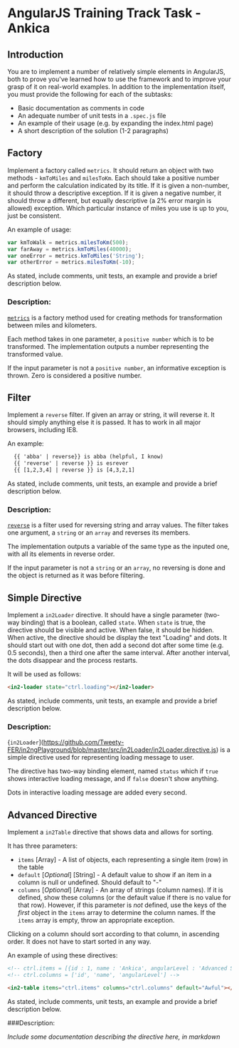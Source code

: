 # AngularJS Training Track Task - Ankica

## Introduction

You are to implement a number of relatively simple elements in AngularJS, both to prove you've learned how to use the framework and to improve your grasp of it on real-world examples. In addition to the implementation itself, you must provide the following for each of the subtasks:

  - Basic documentation as comments in code
  - An adequate number of unit tests in a `.spec.js` file
  - An example of their usage (e.g. by expanding the index.html page)
  - A short description of the solution (1-2 paragraphs)

## Factory

Implement a factory called `metrics`. It should return an object with two methods - `kmToMiles` and `milesToKm`. Each should take a positive number and perform the calculation indicated by its title. If it is given a non-number, it should throw a descriptive exception. If it is given a negative number, it should throw a different, but equally descriptive (a 2% error margin is allowed) exception. Which particular instance of miles you use is up to you, just be consistent.

An example of usage:

```javascript
var kmToWalk = metrics.milesToKm(500);
var farAway = metrics.kmToMiles(40000);
var oneError = metrics.kmToMiles('String');
var otherError = metrics.milesToKm(-10);
```

As stated, include comments, unit tests, an example and provide a brief description below.

### Description:

[`metrics`](https://github.com/Tweety-FER/in2ngPlayground/blob/master/src/metrics/metrics.filter.js) is a factory method used for creating methods for transformation between miles and kilometers. 

Each method takes in one parameter, a `positive number` which is to be transformed. The implementation outputs a number representing the transformed value.

If the input parameter is not a `positive number`, an informative exception is thrown. Zero is considered a positive number.

## Filter

Implement a `reverse` filter. If given an array or string, it will reverse it. It should simply anything else it is passed. It has to work in all major browsers, including IE8.

An example:

```html
  {{ 'abba' | reverse}} is abba (helpful, I know)
  {{ 'reverse' | reverse }} is esrever
  {{ [1,2,3,4] | reverse }} is [4,3,2,1]
```

As stated, include comments, unit tests, an example and provide a brief description below.

### Description:

[`reverse`](https://github.com/Tweety-FER/in2ngPlayground/blob/master/src/reverse/reverse.filter.js) is a filter used for reversing string and array values. The filter takes one argument, a `string` or an `array` and reverses its members.

The implementation outputs a variable of the same type as the inputed one, with all its elements in reverse order.

If the input parameter is not a `string` or an `array`, no reversing is done and the object is returned as it was before filtering.

## Simple Directive

Implement a `in2Loader` directive. It should have a single parameter (two-way binding) that is a boolean, called `state`. When `state` is true, the directive should be visible and active. When false, it should be hidden. When active, the directive should be display the text "Loading" and dots. It should start out with one dot, then add a second dot after some time (e.g. 0.5 seconds), then a third one after the same interval. After another interval, the dots disappear and the process restarts.

It will be used as follows:

```html
<in2-loader state="ctrl.loading"></in2-loader>
```

As stated, include comments, unit tests, an example and provide a brief description below.

### Description:

{`in2Loader`](https://github.com/Tweety-FER/in2ngPlayground/blob/master/src/in2Loader/in2Loader.directive.js) is a simple directive used for representing loading message to user.

The directive has two-way binding element, named `status` which if `true` shows interactive loading message, and if `false` doesn't show anything.

Dots in interactive loading message are added every second.


## Advanced Directive

Implement a `in2Table` directive that shows data and allows for sorting.

It has three parameters:
  - `items` [Array] - A list of objects, each representing a single item (row) in the table
  - `default` [*Optional*] [String] - A default value to show if an item in a column is null or undefined. Should default to "-"
  - `columns` [*Optional*] [Array] - An array of strings (column names). If it is defined, show these columns (or the default value if there is no value for that row). However, if this parameter is *not* defined, use the keys of the *first* object in the `items` array to determine the column names. If the `items` array is empty, throw an appropriate exception.

Clicking on a column should sort according to that column, in ascending order. It does not have to start sorted in any way.

An example of using these directives:

```html
<!-- ctrl.items = [{id : 1, name : 'Ankica', angularLevel : 'Advanced Super Expert'}, {id : 2, name : 'Lukica'}] -->
<!-- ctrl.columns = ['id', 'name', 'angularLevel'] -->

<in2-table items="ctrl.items" columns="ctrl.columns" default="Awful"></in2-table>
```

As stated, include comments, unit tests, an example and provide a brief description below.

###Description:

*Include some documentation describing the directive here, in markdown*
